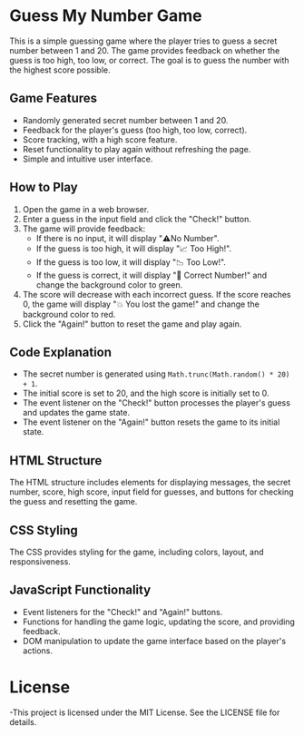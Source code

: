 # Guess My Number Game

This is a simple guessing game where the player tries to guess a secret number between 1 and 20. The game provides feedback on whether the guess is too high, too low, or correct. The goal is to guess the number with the highest score possible.

## Game Features

- Randomly generated secret number between 1 and 20.
- Feedback for the player's guess (too high, too low, correct).
- Score tracking, with a high score feature.
- Reset functionality to play again without refreshing the page.
- Simple and intuitive user interface.

## How to Play

1. Open the game in a web browser.
2. Enter a guess in the input field and click the "Check!" button.
3. The game will provide feedback:
   - If there is no input, it will display "⚠️No Number".
   - If the guess is too high, it will display "📈 Too High!".
   - If the guess is too low, it will display "📉 Too Low!".
   - If the guess is correct, it will display "🎉 Correct Number!" and change the background color to green.
4. The score will decrease with each incorrect guess. If the score reaches 0, the game will display "💥 You lost the game!" and change the background color to red.
5. Click the "Again!" button to reset the game and play again.

## Code Explanation

- The secret number is generated using `Math.trunc(Math.random() * 20) + 1`.
- The initial score is set to 20, and the high score is initially set to 0.
- The event listener on the "Check!" button processes the player's guess and updates the game state.
- The event listener on the "Again!" button resets the game to its initial state.

## HTML Structure

The HTML structure includes elements for displaying messages, the secret number, score, high score, input field for guesses, and buttons for checking the guess and resetting the game.

## CSS Styling

The CSS provides styling for the game, including colors, layout, and responsiveness.

## JavaScript Functionality

- Event listeners for the "Check!" and "Again!" buttons.
- Functions for handling the game logic, updating the score, and providing feedback.
- DOM manipulation to update the game interface based on the player's actions.

# License

-This project is licensed under the MIT License. See the LICENSE file for details.


